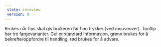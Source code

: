 ```yaml
---
 state: inreview
 version: 0
---
```

Brukes når tips skal gis brukeren før han trykker (ved mouseover). Tooltip har tre fargevarianter. Gul er standard informasjon, grønn brukes for å bekrefte/oppfordre til handling, rød brukes for å advare.
